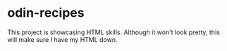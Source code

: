 # odin-recipes
This project is showcasing HTML skills.
Although it won't look pretty, this will make sure I have my HTML down.